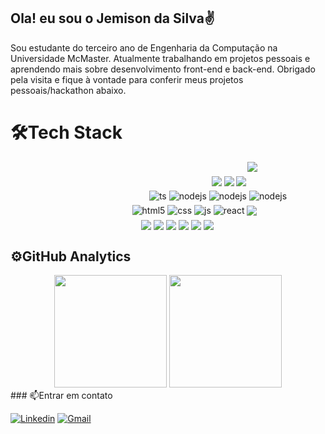 ## Ola! eu sou o Jemison da Silva✌️
Sou estudante do terceiro ano de Engenharia da Computação na Universidade McMaster. Atualmente trabalhando em projetos pessoais e aprendendo mais sobre desenvolvimento front-end e back-end. Obrigado pela visita e fique à vontade para conferir meus projetos pessoais/hackathon abaixo.



# 🛠️Tech Stack
<center>
<div style="margin-top:5px;padding-inline-start: 270px;justify-content: center;">
<img align="center" src="https://img.shields.io/badge/React_Native-20232A?style=for-the-badge&logo=react&logoColor=61DAFB">
</div>
<div style="margin-top:5px;padding-inline-start: 195px" >
<img align="center" src="https://img.shields.io/badge/MySQL-005C84?style=for-the-badge&logo=mysql&logoColor=white">
<img align="center" src="https://img.shields.io/badge/MongoDB-4EA94B?style=for-the-badge&logo=mongodb&logoColor=fff">
<img align="center" src="https://img.shields.io/badge/firebase-ffca28?style=for-the-badge&logo=firebase&logoColor=black">
</div>
<!---- black--->
<div style="margin-top:5px;padding-inline-start: 160px">
   <img align="center" alt="ts" src="https://img.shields.io/badge/TypeScript-007ACC?style=for-the-badge&logo=typescript&logoColor=white" /> 
   <img align="center" alt="nodejs" src="https://img.shields.io/badge/Node.js-43853D?style=for-the-badge&logo=node.js&logoColor=white" />
   <img align="center" alt="nodejs" src="https://img.shields.io/badge/PHP-777BB4?style=for-the-badge&logo=php&logoColor=white" />
<img align="center" alt="nodejs" src="https://img.shields.io/badge/C%23-fff?style=for-the-badge&logo=c-sharp&logoColor=5C2D91" />
</div>
<!---- web--->
<div style="display: inline_block;padding-inline-start: 85px;margin-top:5px;">
 <img align="center" alt="html5" src="https://img.shields.io/badge/HTML5-E34F26?style=for-the-badge&logo=html5&logoColor=white" /> 
 <img align="center" alt="css" src="https://img.shields.io/badge/CSS3-1572B6?style=for-the-badge&logo=css3&logoColor=white" /> 
 <img align="center" alt="js" src="https://img.shields.io/badge/JavaScript-F7DF1E?style=for-the-badge&logo=javascript&logoColor=black" />
 <img align="center" alt="react" src="https://img.shields.io/badge/React-20232A?style=for-the-badge&logo=react&logoColor=61DAFB" /> 
 <img  align="center" src="https://img.shields.io/badge/Bootstrap-563D7C?style=for-the-badge&logo=bootstrap&logoColor=white"> 
</div><!---- infra--->
<div style="margin-top:5px; padding-inline-start: 30px">
<img align="center" src="https://img.shields.io/badge/Expo-1B1F23?style=for-the-badge&logo=expo&logoColor=white">
<img align="center" src="https://img.shields.io/badge/GIT-E44C30?style=for-the-badge&logo=git&logoColor=white">
<img align="center" src="https://img.shields.io/badge/Trello-0052CC?style=for-the-badge&logo=trello&logoColor=white">
<img align="center" src="https://img.shields.io/badge/Visual_Studio_Code-0078D4?style=for-the-badge&logo=visual%20studio%20code&logoColor=white">
<img align="center" src="https://img.shields.io/badge/Figma-F24E1E?style=for-the-badge&logo=figma&logoColor=white">
<img align="center" src="https://img.shields.io/badge/Canva-%2300C4CC.svg?&style=for-the-badge&logo=Canva&logoColor=white">
</div>
   </center>
<h2>⚙️GitHub Analytics</h2>
<div align="center">
  <img height="180em" src="https://github-readme-stats.vercel.app/api?username=DevSilva-BR&show_icons=true&theme=dark&include_all_commits=true&count_private=true"/>
  <img height="180em" src="https://github-readme-stats.vercel.app/api/top-langs/?username=anuraghazra&layout=compact&langs_count=7&theme=dark"/>
</div>
### 📫Entrar em contato

[![Linkedin](https://img.shields.io/badge/LinkedIn-0077B5?style=for-the-badge&logo=linkedin&logoColor=white)](https://www.google.com.br/) 
[![Gmail](https://img.shields.io/badge/Gmail-D14836?style=for-the-badge&logo=gmail&logoColor=white)](https://www.google.com.br/dashboard) 
